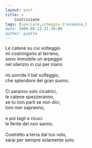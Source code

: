 ```yaml
---
layout: post
title: >
    Costrizione
tags: [speciale,scheggia d'essenza,]
date: 2009-05-12 21:20:00
author: pietro
---
```

Le catene su cui volteggio<br/>mi costringono al terreno,<br/>sono immobile un arpeggio<br/>nel silenzio in cui per mano<br/><br/>mi sorride il bel solfeggio,<br/>che splendore del gran suono.<br/><br/>Ci saranno solo cicatrici,<br/>le catene spezzeranno,<br/>se tu non parli se non dici,<br/>loro non sapranno,<br/><br/>e poi tagli e ricuci<br/>le ferite del non sanno.<br/><br/>Costretto a terra dal tuo volo,<br/>sarai per sempre solamente solo.
